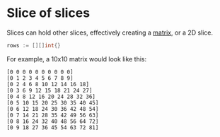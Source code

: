 # Slice of slices

Slices can hold other slices, effectively creating a [matrix](https://en.wikipedia.org/wiki/Matrix_(mathematics)), or a 2D slice.

```go
rows := [][]int{}
```

For example, a 10x10 matrix would look like this:

```
[0 0 0 0 0 0 0 0 0 0] 
[0 1 2 3 4 5 6 7 8 9] 
[0 2 4 6 8 10 12 14 16 18] 
[0 3 6 9 12 15 18 21 24 27] 
[0 4 8 12 16 20 24 28 32 36] 
[0 5 10 15 20 25 30 35 40 45] 
[0 6 12 18 24 30 36 42 48 54] 
[0 7 14 21 28 35 42 49 56 63] 
[0 8 16 24 32 40 48 56 64 72] 
[0 9 18 27 36 45 54 63 72 81] 
```
